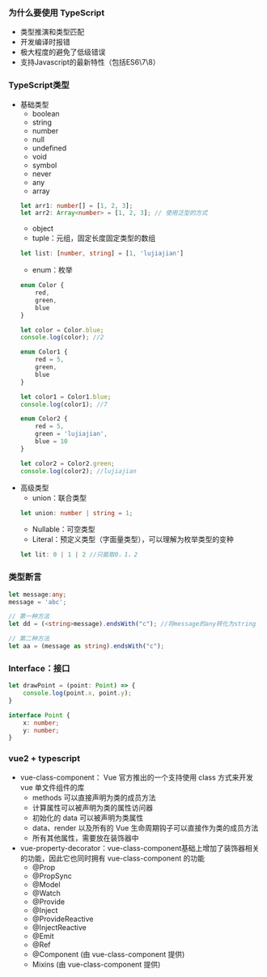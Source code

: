 ### 为什么要使用 TypeScript
* 类型推演和类型匹配
* 开发编译时报错
* 极大程度的避免了低级错误
* 支持Javascript的最新特性（包括ES6\7\8）

### TypeScript类型
* 基础类型
    * boolean
    * string
    * number
    * null
    * undefined
    * void
    * symbol
    * never
    * any
    * array
    ```ts
    let arr1: number[] = [1, 2, 3];
    let arr2: Array<number> = [1, 2, 3]; // 使用泛型的方式
    ```
    * object
    * tuple：元组，固定长度固定类型的数组
    ```ts
    let list: [number, string] = [1, 'lujiajian']
    ```
    * enum：枚举
    ```ts
    enum Color {
        red,
        green,
        blue
    }

    let color = Color.blue;
    console.log(color); //2

    enum Color1 {
        red = 5,
        green,
        blue
    }

    let color1 = Color1.blue;
    console.log(color1); //7

    enum Color2 {
        red = 5,
        green = 'lujiajian',
        blue = 10
    }

    let color2 = Color2.green;
    console.log(color2); //lujiajian
    ```
* 高级类型
    * union：联合类型
    ```ts
    let union: number | string = 1;
    ```
    * Nullable：可空类型
    * Literal：预定义类型（字面量类型），可以理解为枚举类型的变种
    ```ts
    let lit: 0 | 1 | 2 //只能取0，1，2
    ```
### 类型断言
```ts
let message:any;
message = 'abc';

// 第一种方法
let dd = (<string>message).endsWith("c"); //将message的any转化为string

// 第二种方法
let aa = (message as string).endsWith("c");
```

### Interface：接口
```ts
let drawPoint = (point: Point) => {
    console.log(point.x, point.y);
}

interface Point {
    x: number;
    y: number;
}
```

### vue2 + typescript
* vue-class-component： Vue 官方推出的一个支持使用 class 方式来开发 vue 单文件组件的库
    * methods 可以直接声明为类的成员方法
    * 计算属性可以被声明为类的属性访问器
    * 初始化的 data 可以被声明为类属性
    * data、render 以及所有的 Vue 生命周期钩子可以直接作为类的成员方法
    * 所有其他属性，需要放在装饰器中
* vue-property-decorator：vue-class-component基础上增加了装饰器相关的功能，因此它也同时拥有 vue-class-component 的功能
    * @Prop
    * @PropSync
    * @Model
    * @Watch
    * @Provide
    * @Inject
    * @ProvideReactive
    * @InjectReactive
    * @Emit
    * @Ref
    * @Component (由 vue-class-component 提供)
    * Mixins (由 vue-class-component 提供)
